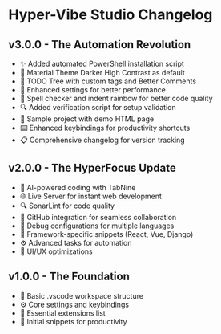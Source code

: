 # Hyper-Vibe Studio Changelog

## v3.0.0 - The Automation Revolution
- ✨ Added automated PowerShell installation script
- 🎨 Material Theme Darker High Contrast as default
- 📝 TODO Tree with custom tags and Better Comments
- 🔧 Enhanced settings for better performance
- 🚀 Spell checker and indent rainbow for better code quality
- 🔍 Added verification script for setup validation
- 📁 Sample project with demo HTML page
- ⌨️ Enhanced keybindings for productivity shortcuts
- 📋 Comprehensive changelog for version tracking

## v2.0.0 - The HyperFocus Update
- 🧠 AI-powered coding with TabNine
- 🌐 Live Server for instant web development
- 🔍 SonarLint for code quality
- 🐙 GitHub integration for seamless collaboration
- 🐛 Debug configurations for multiple languages
- 📝 Framework-specific snippets (React, Vue, Django)
- ⚙️ Advanced tasks for automation
- 🎨 UI/UX optimizations

## v1.0.0 - The Foundation
- 📁 Basic .vscode workspace structure
- ⚙️ Core settings and keybindings
- 🎯 Essential extensions list
- 📝 Initial snippets for productivity
